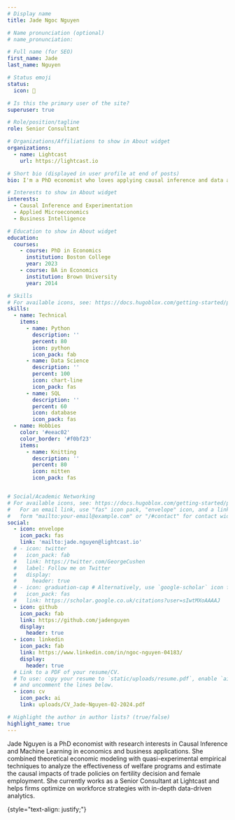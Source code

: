 ```yaml
---
# Display name
title: Jade Ngoc Nguyen

# Name pronunciation (optional)
# name_pronunciation: 

# Full name (for SEO)
first_name: Jade
last_name: Nguyen

# Status emoji
status: 
  icon: 👋

# Is this the primary user of the site?
superuser: true

# Role/position/tagline
role: Senior Consultant

# Organizations/Affiliations to show in About widget
organizations:
  - name: Lightcast
    url: https://lightcast.io

# Short bio (displayed in user profile at end of posts)
bio: I'm a PhD economist who loves applying causal inference and data analytics to solve practical problems.

# Interests to show in About widget
interests:
  - Causal Inference and Experimentation
  - Applied Microeconomics
  - Business Intelligence

# Education to show in About widget
education:
  courses:
    - course: PhD in Economics
      institution: Boston College
      year: 2023
    - course: BA in Economics
      institution: Brown University
      year: 2014

# Skills
# For available icons, see: https://docs.hugoblox.com/getting-started/page-builder/#icons
skills:
  - name: Technical
    items:
      - name: Python
        description: ''
        percent: 80
        icon: python
        icon_pack: fab
      - name: Data Science
        description: ''
        percent: 100
        icon: chart-line
        icon_pack: fas
      - name: SQL
        description: ''
        percent: 60
        icon: database
        icon_pack: fas
  - name: Hobbies
    color: '#eeac02'
    color_border: '#f0bf23'
    items:
      - name: Knitting
        description: ''
        percent: 80
        icon: mitten
        icon_pack: fas


# Social/Academic Networking
# For available icons, see: https://docs.hugoblox.com/getting-started/page-builder/#icons
#   For an email link, use "fas" icon pack, "envelope" icon, and a link in the
#   form "mailto:your-email@example.com" or "/#contact" for contact widget.
social:
  - icon: envelope
    icon_pack: fas
    link: 'mailto:jade.nguyen@lightcast.io'
  # - icon: twitter
  #   icon_pack: fab
  #   link: https://twitter.com/GeorgeCushen
  #   label: Follow me on Twitter
  #   display:
  #     header: true
  # - icon: graduation-cap # Alternatively, use `google-scholar` icon from `ai` icon pack
  #   icon_pack: fas
  #   link: https://scholar.google.co.uk/citations?user=sIwtMXoAAAAJ
  - icon: github
    icon_pack: fab
    link: https://github.com/jadenguyen
    display:
      header: true
  - icon: linkedin
    icon_pack: fab
    link: https://www.linkedin.com/in/ngoc-nguyen-04183/
    display:
      header: true
  # Link to a PDF of your resume/CV.
  # To use: copy your resume to `static/uploads/resume.pdf`, enable `ai` icons in `params.yaml`,
  # and uncomment the lines below.
  - icon: cv
    icon_pack: ai
    link: uploads/CV_Jade-Nguyen-02-2024.pdf

# Highlight the author in author lists? (true/false)
highlight_name: true
---
```


Jade Nguyen is a PhD economist with research interests in Causal Inference and Machine Learning in economics and business applications. She combined theoretical economic modeling with quasi-experimental empirical techniques to analyze the effectiveness of welfare programs and estimate the causal impacts of trade policies on fertility decision and female employment. She currently works as a Senior Consultant at Lightcast and helps firms optimize on workforce strategies with in-depth data-driven analytics. 

{style="text-align: justify;"}
